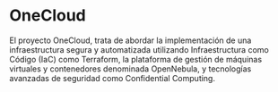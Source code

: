# OneCloud
El proyecto OneCloud, trata de abordar la implementación de una infraestructura segura y automatizada utilizando Infraestructura como Código (IaC) como Terraform, la plataforma de gestión de máquinas virtuales y contenedores denominada OpenNebula, y tecnologías avanzadas de seguridad como Confidential Computing.
